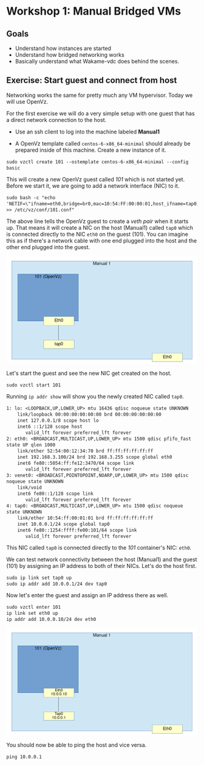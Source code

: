 # Workshop 1: Manual Bridged VMs

## Goals

* Understand how instances are started
* Understand how bridged networking works
* Basically understand what Wakame-vdc does behind the scenes.

## Exercise: Start guest and connect from host

Networking works the same for pretty much any VM hypervisor. Today we will use OpenVz.

For the first exercise we will do a very simple setup with one guest that has a direct network connection to the host.

* Use an ssh client to log into the machine labeled **Manual1**

* A OpenVz template called `centos-6-x86_64-minimal` should already be prepared inside of this machine. Create a new instance of it.

```
sudo vzctl create 101 --ostemplate centos-6-x86_64-minimal --config basic
```

This will create a new OpenVz guest called *101* which is not started yet. Before we start it, we are going to add a network interface (NIC) to it.

```
sudo bash -c "echo 'NETIF=\"ifname=eth0,bridge=br0,mac=10:54:FF:00:00:01,host_ifname=tap0,host_mac=10:54:FF:00:01:01\"' >> /etc/vz/conf/101.conf"
```

The above line tells the OpenVz guest to create a *veth pair* when it starts up. That means it will create a NIC on the host (Manual1) called `tap0` which is connected directly to the NIC `eth0` on the guest (101). You can imagine this as if there's a network cable with one end plugged into the host and the other end plugged into the guest.

![OpenVz container 101 with tap0](../images/01_01_101-tap0.png)

Let's start the guest and see the new NIC get created on the host.

```
sudo vzctl start 101
```

Running `ip addr show` will show you the newly created NIC called `tap0`.

```
1: lo: <LOOPBACK,UP,LOWER_UP> mtu 16436 qdisc noqueue state UNKNOWN 
    link/loopback 00:00:00:00:00:00 brd 00:00:00:00:00:00
    inet 127.0.0.1/8 scope host lo
    inet6 ::1/128 scope host 
       valid_lft forever preferred_lft forever
2: eth0: <BROADCAST,MULTICAST,UP,LOWER_UP> mtu 1500 qdisc pfifo_fast state UP qlen 1000
    link/ether 52:54:00:12:34:70 brd ff:ff:ff:ff:ff:ff
    inet 192.168.3.100/24 brd 192.168.3.255 scope global eth0
    inet6 fe80::5054:ff:fe12:3470/64 scope link 
       valid_lft forever preferred_lft forever
3: venet0: <BROADCAST,POINTOPOINT,NOARP,UP,LOWER_UP> mtu 1500 qdisc noqueue state UNKNOWN 
    link/void 
    inet6 fe80::1/128 scope link 
       valid_lft forever preferred_lft forever
4: tap0: <BROADCAST,MULTICAST,UP,LOWER_UP> mtu 1500 qdisc noqueue state UNKNOWN 
    link/ether 10:54:ff:00:01:01 brd ff:ff:ff:ff:ff:ff
    inet 10.0.0.1/24 scope global tap0
    inet6 fe80::1254:ffff:fe00:101/64 scope link 
       valid_lft forever preferred_lft forever
```

This NIC called `tap0` is connected directly to the *101* container's NIC: `eth0`.

We can test network connectivity between the host (Manual1) and the guest (101) by assigning an IP address to both of their NICs. Let's do the host first.

```
sudo ip link set tap0 up
sudo ip addr add 10.0.0.1/24 dev tap0
```

Now let's enter the guest and assign an IP address there as well.

```
sudo vzctl enter 101
ip link set eth0 up
ip addr add 10.0.0.10/24 dev eth0
```

![IP addressed assigned](../images/01_01_101-tap0_ip_assigned.png)

You should now be able to ping the host and vice versa.

```
ping 10.0.0.1
```
